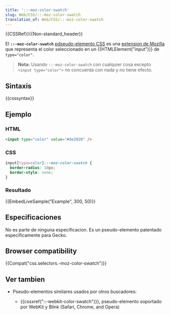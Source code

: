 ```yaml
---
title: '::-moz-color-swatch'
slug: Web/CSS/::-moz-color-swatch
translation_of: Web/CSS/::-moz-color-swatch
---
```


{{CSSRef}}{{Non-standard_header}}

El **`::-moz-color-swatch`** [pdseudo-elemento CSS](/es/docs/Web/CSS) es una [extension de Mozilla](/es/docs/Web/CSS/Mozilla_Extensions) que representa el color seleccionado en un {{HTMLElement("input")}} de `type="color"`.

> **Nota:** Usando `::-moz-color-swatch` con cualquier cosa excepto `<input type="color">` no concuerda con nada y no tiene efecto.

## Sintaxis

{{csssyntax}}

## Ejemplo

### HTML

```html
<input type="color" value="#de2020" />
```

### CSS

```css
input[type=color]::-moz-color-swatch {
  border-radius: 10px;
  border-style: none;
}
```

### Resultado

{{EmbedLiveSample("Example", 300, 50)}}

## Especificaciones

No es parte de ninguna especificacion. Es un pseudo-elemento patentado específicamente para Gecko.

## Browser compatibility

{{Compat("css.selectors.-moz-color-swatch")}}

## Ver tambien

- Pseudo-elementos similares usados por otros buscadores:

  - {{cssxref("::-webkit-color-swatch")}}, pseudo-elemento soportado por WebKit y Blink (Safari, Chrome, and Opera)
